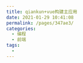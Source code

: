 ```yaml
---
title: qiankun+vue构建主应用
date: 2021-01-29 10:41:08
permalink: /pages/347ae3/
categories:
  - 编程
  - 前端
tags:
  - 
---
```

